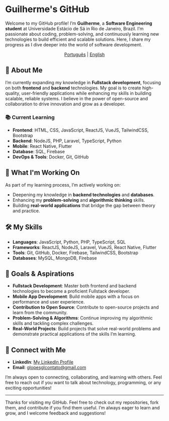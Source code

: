 # Guilherme's GitHub

Welcome to my GitHub profile! I’m **Guilherme**, a **Software Engineering student** at Universidade Estácio de Sá in Rio de Janeiro, Brazil. I’m passionate about coding, problem-solving, and continuously learning new technologies to build efficient and scalable solutions. Here, I share my progress as I dive deeper into the world of software development.

<p align="center">
    <a href="https://github.com/Nixwzy/Nixwzy/blob/main/README_PTBR.md"><span>Português</span></a> |
    <a href="https://github.com/Nixwzy/Nixwzy/blob/main/README.md"><span>English</span></a>
   
</p>

## 🚀 About Me

I’m currently expanding my knowledge in **Fullstack development**, focusing on both **frontend** and **backend** technologies. My goal is to create high-quality, user-friendly applications while enhancing my skills in building scalable, reliable systems. I believe in the power of open-source and collaboration to drive innovation and grow as a developer.

### 📚 Current Learning
- **Frontend**: HTML, CSS, JavaScript, ReactJS, VueJS, TailwindCSS, Bootstrap
- **Backend**: NodeJS, PHP, Laravel, TypeScript, Python
- **Mobile**: React Native, Flutter
- **Database**: SQL, Firebase
- **DevOps & Tools**: Docker, Git, GitHub

## 🌱 What I'm Working On

As part of my learning process, I’m actively working on:
- Deepening my knowledge in **backend technologies** and **databases**.
- Enhancing my **problem-solving** and **algorithmic thinking** skills.
- Building **real-world applications** that bridge the gap between theory and practice.

## 🛠️ My Skills

- **Languages**: JavaScript, Python, PHP, TypeScript, SQL 
- **Frameworks**: ReactJS, NodeJS, Laravel, VueJS, React Native, Flutter
- **Tools**: Git, GitHub, Docker, Firebase, TailwindCSS, Bootstrap
- **Databases**: MySQL, MongoDB, Firebase

## 🎯 Goals & Aspirations

- **Fullstack Development**: Master both frontend and backend technologies to become a proficient Fullstack developer.
- **Mobile App Development**: Build mobile apps with a focus on performance and user experience.
- **Contribution to Open Source**: Contribute to open-source projects and learn from the community.
- **Problem-Solving & Algorithms**: Continue improving my algorithmic skills and tackling complex challenges.
- **Real-World Projects**: Build projects that solve real-world problems and demonstrate practical applications of the skills I’m learning.

## 🔗 Connect with Me

- **LinkedIn**: [My LinkedIn Profile](https://www.linkedin.com/in/glopesgl/)
- **Email**: [glopesglcontato@gmail.com](mailto:glopesglcontato@gmail.com)

I’m always open to connecting, collaborating, and learning with others. Feel free to reach out if you want to talk about technology, programming, or any exciting opportunities!

---

Thanks for visiting my GitHub. Feel free to check out my repositories, fork them, and contribute if you find them useful. I’m always eager to learn and grow, and I welcome feedback and suggestions!
